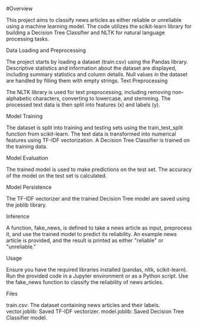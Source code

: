#Overview

This project aims to classify news articles as either reliable or unreliable using a machine learning model. The code utilizes the scikit-learn library for building a Decision Tree Classifier and NLTK for natural language processing tasks.

Data Loading and Preprocessing

The project starts by loading a dataset (train.csv) using the Pandas library.
Descriptive statistics and information about the dataset are displayed, including summary statistics and column details.
Null values in the dataset are handled by filling them with empty strings.
Text Preprocessing

The NLTK library is used for text preprocessing, including removing non-alphabetic characters, converting to lowercase, and stemming.
The processed text data is then split into features (x) and labels (y).

Model Training

The dataset is split into training and testing sets using the train_test_split function from scikit-learn.
The text data is transformed into numerical features using TF-IDF vectorization.
A Decision Tree Classifier is trained on the training data.

Model Evaluation

The trained model is used to make predictions on the test set.
The accuracy of the model on the test set is calculated.

Model Persistence

The TF-IDF vectorizer and the trained Decision Tree model are saved using the joblib library.

Inference

A function, fake_news, is defined to take a news article as input, preprocess it, and use the trained model to predict its reliability.
An example news article is provided, and the result is printed as either "reliable" or "unreliable."

Usage

Ensure you have the required libraries installed (pandas, nltk, scikit-learn).
Run the provided code in a Jupyter environment or as a Python script.
Use the fake_news function to classify the reliability of news articles.

Files

train.csv: The dataset containing news articles and their labels.
vector.joblib: Saved TF-IDF vectorizer.
model.joblib: Saved Decision Tree Classifier model.
